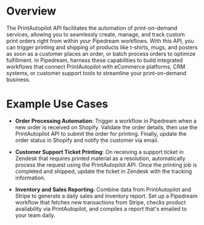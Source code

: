 # Overview

The PrintAutopilot API facilitates the automation of print-on-demand services, allowing you to seamlessly create, manage, and track custom print orders right from within your Pipedream workflows. With this API, you can trigger printing and shipping of products like t-shirts, mugs, and posters as soon as a customer places an order, or batch process orders to optimize fulfillment. In Pipedream, harness these capabilities to build integrated workflows that connect PrintAutopilot with eCommerce platforms, CRM systems, or customer support tools to streamline your print-on-demand business.

# Example Use Cases

- **Order Processing Automation**: Trigger a workflow in Pipedream when a new order is received on Shopify. Validate the order details, then use the PrintAutopilot API to submit the order for printing. Finally, update the order status in Shopify and notify the customer via email.

- **Customer Support Ticket Printing**: On receiving a support ticket in Zendesk that requires printed material as a resolution, automatically process the request using the PrintAutopilot API. Once the printing job is completed and shipped, update the ticket in Zendesk with the tracking information.

- **Inventory and Sales Reporting**: Combine data from PrintAutopilot and Stripe to generate a daily sales and inventory report. Set up a Pipedream workflow that fetches new transactions from Stripe, checks product availability via PrintAutopilot, and compiles a report that's emailed to your team daily.
